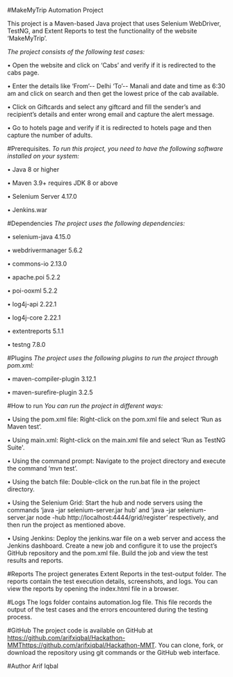 #MakeMyTrip Automation Project

This project is a Maven-based Java project that uses Selenium WebDriver, TestNG, and Extent Reports to test the functionality of the website ‘MakeMyTrip’.
 
*The project consists of the following test cases:*

•	Open the website and click on ‘Cabs’ and verify if it is redirected to the cabs page.

•	Enter the details like ‘From’-- Delhi ‘To’-- Manali and date and time as 6:30 am and click on search and then get the      lowest price of the cab available.

•	Click on Giftcards and select any giftcard and fill the sender’s and recipient’s details and enter wrong email and capture the alert message.

•	Go to hotels page and verify if it is redirected to hotels page and then capture the number of adults.


#Prerequisites.
*To run this project, you need to have the following software installed on your system:*

•	Java 8 or higher

•	Maven 3.9+ requires JDK 8 or above

•	Selenium Server 4.17.0 

•	Jenkins.war 

#Dependencies
*The project uses the following dependencies:*

•	selenium-java 4.15.0

•	webdrivermanager 5.6.2

•	commons-io 2.13.0

•	apache.poi 5.2.2

•	poi-ooxml 5.2.2

•	log4j-api 2.22.1

•	log4j-core 2.22.1

•	extentreports 5.1.1

•	testng 7.8.0

#Plugins
*The project uses the following plugins to run the project through pom.xml:*

•	maven-compiler-plugin 3.12.1

•	maven-surefire-plugin 3.2.5

#How to run
*You can run the project in different ways:*

•	Using the pom.xml file: Right-click on the pom.xml file and select ‘Run as Maven test’.

•	Using main.xml: Right-click on the main.xml file and select ‘Run as TestNG Suite'.

•	Using the command prompt: Navigate to the project directory and execute the command ‘mvn test’.

•	Using the batch file: Double-click on the run.bat file in the project directory.

•	Using the Selenium Grid: Start the hub and node servers using the commands ‘java -jar selenium-server.jar hub’ and ‘java 	-jar selenium-server.jar node -hub http://localhost:4444/grid/register’ respectively, and then run the project as 	mentioned above.

•	Using Jenkins: Deploy the jenkins.war file on a web server and access the Jenkins dashboard. Create a new job and configure it to use the project’s GitHub repository and the pom.xml file. Build the job and view the test results and reports.

#Reports
The project generates Extent Reports in the test-output folder. The reports contain the test execution details, screenshots, and logs. You can view the reports by opening the index.html file in a browser.

#Logs
The logs folder contains automation.log file. This file records the output of the test cases and the errors encountered during the testing process.

#GitHub
The project code is available on GitHub at https://github.com/arifxiqbal/Hackathon-MMThttps://github.com/arifxiqbal/Hackathon-MMT. You can clone, fork, or download the repository using git commands or the GitHub web interface. 

#Author
Arif Iqbal
